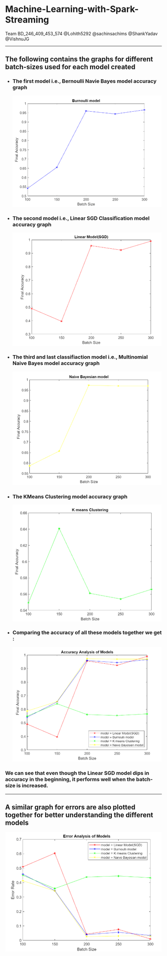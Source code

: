 # Machine-Learning-with-Spark-Streaming
Team BD_246_409_453_574
@Lohith5292
@sachinsachims
@ShankYadav
@VishnuJG

<hr/>
<h2>The following contains the graphs for different batch-sizes used for each model created</h2>
<ul>
  <li><b><h3>The first model i.e., Bernoulli Navie Bayes model accuracy graph</h3></b>
    <img src="/resources/Accuracy/Burnoulli.png"/></li>
  <li><b><h3>The second model i.e., Linear SGD Classification model accuracy graph</h3></b>
    <img src="/resources/Accuracy/Linear Model.png"/></li>
  <li><b><h3>The third and last classifiaction model i.e., Multinomial Naive Bayes model accuracy graph</h3></b>
    <img src="/resources/Accuracy/Naive Bayesian.png"/></li>
  <li><b><h3>The KMeans Clustering model accuracy graph</h3></b>
    <img src="/resources/Accuracy/K-means.png"/></li>
  <li><b><h3>Comparing the accuracy of all these models together we get :</h3></b>
    <img src="/resources/Accuracy/Analysis Combined.png"/></li>
</ul>
<h3>We can see that even though the Linear SGD model dips in accuracy in the beginning, it performs well when the batch-size is increased.</h3>
<hr/>
<h2> A similar graph for errors are also plotted together for better understanding the different models</h2>
<img src="/resources/Error/Error Combined.png"/>
  
